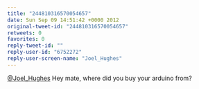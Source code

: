 ```yaml
---
title: "244810316570054657"
date: Sun Sep 09 14:51:42 +0000 2012
original-tweet-id: "244810316570054657"
retweets: 0
favorites: 0
reply-tweet-id: ""
reply-user-id: "6752272"
reply-user-screen-name: "Joel_Hughes"
---
```

<a href="https://twitter.com/Joel_Hughes">@Joel_Hughes</a> Hey mate, where did you buy your arduino from?
